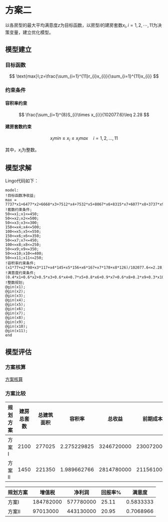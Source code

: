 # 方案二

以各房型的最大平均满意度$z$为目标函数，以房型$i$的建房套数$x_i, i=1,2,\cdots, 11$为决策变量，建立优化模型。
## 模型建立

### 目标函数
$$
\text{max}\;z=\frac{\sum_{i=1}^{11}r_{i}x_{i}}{\sum_{i=1}^{11}x_{i}}
$$
### 约束条件
#### 容积率约束
$$
\frac{\sum_{i=1}^{8}S_{i}\times x_{i}}{102077.6}\leq 2.28
$$

#### 建房套数约束

$$
x_{i}min\leq x_{i}\leq x_{i}max\quad i=1,2,\ldots ,11
$$

其中，$x_i$为整数。

## 模型求解
Lingo代码如下：
```lingo
model:
!目标函数净收益;
max = 7737*x1+6477*x2+6668*x3+7512*x4+7532*x5+8067*x6+8315*x7+6077*x8+3737*x9+4009*x10+4218*x11;
!套数约束条件;
50<=x1;x1<=450;
50<=x2;x2<=500;
50<=x3;x3<=300;
150<=x4;x4<=500;
100<=x5;x5<=550;
150<=x6;x6<=350;
50<=x7;x7<=450;
100<=x8;x8<=250;
50<=x9;x9<=350;
50<=x10;x10<=400;
50<=x11;x11<=250;
!容积率约束条件;
(x1*77+x2*98+x3*117+x4*145+x5*156+x6*167+x7*178+x8*126)/102077.6<=2.28;
!满意度约束条件;
(0.4*x1+0.6*x2+0.5*x3+0.6*x4+0.7*x5+0.8*x6+0.9*x7+0.6*x8+0.2*x9+0.3*x10+0.4*x11)/(x1+x2+x3+x4+x5+x6+x7+x8+x9+x10+x11)>=0.706;
!整数规划;
@gin(x1);
@gin(x2);
@gin(x3);
@gin(x4);
@gin(x5);
@gin(x6);
@gin(x7);
@gin(x8);
@gin(x9);
@gin(x10);
@gin(x11);
end
```

## 模型评估

### 方案核算

[方案核算](http://112.74.43.59:3838/app1)

### 方案比较
|规划方案| 建房总套数| 总建筑面积| 容积率| 总收益| 前期成本|
|-------|----------|---------|--------|-------|-----|
|方案I |2100| 277025| 2.275229825| 3246720000| 2300720000|
|方案II |1450| 221350| 1.989662766| 2814780000| 2115610000|


|规划方案| 增值税| 净利润| 回报率%| 满意度|
|------|-----|-----|----|----|
|方案I |184782000| 577780000| 25.11| 0.5833333|
|方案II| 97013000| 443130000| 20.95| 0.7068966|
